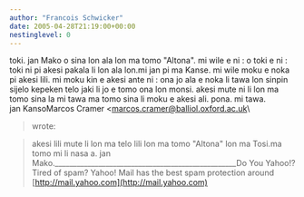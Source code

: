 ```yaml
---
author: "Francois Schwicker"
date: 2005-04-28T21:19:00+00:00
nestinglevel: 0
---
```

toki. jan Mako o sina lon ala lon ma tomo "Altona". mi wile e ni : o toki e ni : toki ni pi akesi pakala li lon ala lon.mi jan pi ma Kanse. mi wile moku e noka pi akesi lili. mi moku kin e akesi ante ni : ona jo ala e noka li tawa lon sinpin sijelo kepeken telo jaki li jo e tomo ona lon monsi. akesi mute ni li lon ma tomo sina la mi tawa ma tomo sina li moku e akesi ali. pona. mi tawa.            jan KansoMarcos Cramer <[marcos.cramer@balliol.oxford.ac.uk](mailto://marcos.cramer@balliol.oxford.ac.uk)\
> wrote:

> akesi lili mute li lon ma telo lili lon ma tomo "Altona" lon ma Tosi.ma tomo mi li nasa a. jan Mako.\_\_\_\_\_\_\_\_\_\_\_\_\_\_\_\_\_\_\_\_\_\_\_\_\_\_\_\_\_\_\_\_\_\_\_\_\_\_\_\_\_\_\_\_\_\_\_\_\_\_Do You Yahoo!?Tired of spam? Yahoo! Mail has the best spam protection around [http://mail.yahoo.com](http://mail.yahoo.com)
